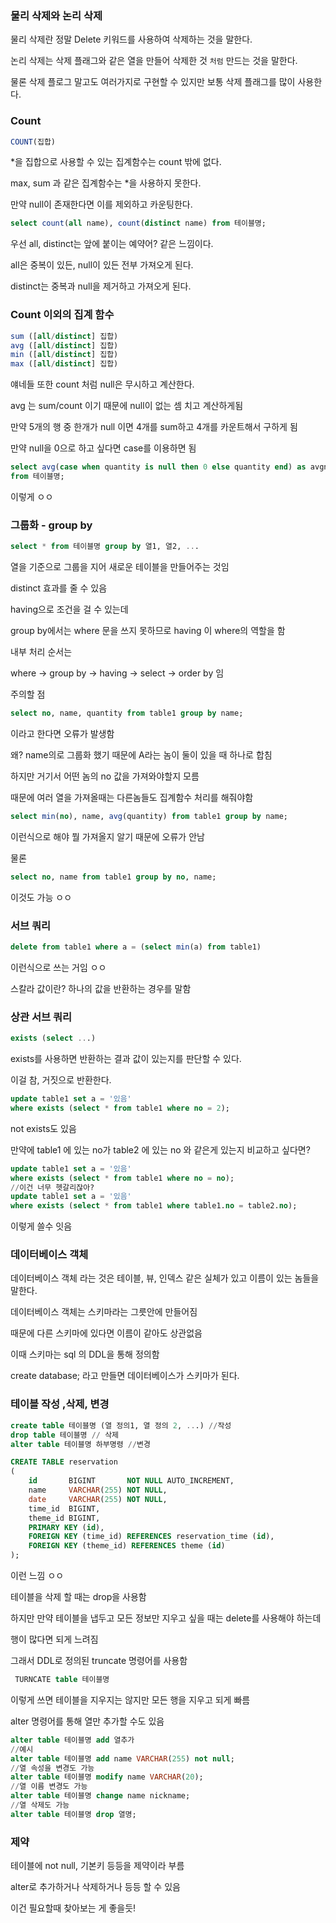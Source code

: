 ### 물리 삭제와 논리 삭제

물리 삭제란 정말 Delete 키워드를 사용하여 삭제하는 것을 말한다.

논리 삭제는 삭제 플래그와 같은 열을 만들어 삭제한 것 `처럼` 만드는 것을 말한다.

물론 삭제 플로그 말고도 여러가지로 구현할 수 있지만 보통 삭제 플래그를 많이 사용한다.

### Count

```sql
COUNT(집합)
```

*을 집합으로 사용할 수 있는 집계함수는 count 밖에 없다.

max, sum 과 같은 집계함수는 *을 사용하지 못한다.

만약 null이 존재한다면 이를 제외하고 카운팅한다.

```sql
select count(all name), count(distinct name) from 테이블명;
```

우선 all, distinct는 앞에 붙이는 예약어? 같은 느낌이다.

all은 중복이 있든, null이 있든 전부 가져오게 된다.

distinct는 중복과 null을 제거하고 가져오게 된다.

### Count 이외의 집계 함수

```sql
sum ([all/distinct] 집합)
avg ([all/distinct] 집합)
min ([all/distinct] 집합)
max ([all/distinct] 집합)
```

얘네들 또한 count 처럼 null은 무시하고 계산한다.

avg 는 sum/count 이기 때문에 null이 없는 셈 치고 계산하게됨

만약 5개의 행 중 한개가 null 이면 4개를 sum하고 4개를 카운트해서 구하게 됨

만약 null을 0으로 하고 싶다면 case를 이용하면 됨

```sql
select avg(case when quantity is null then 0 else quantity end) as avgnull0
from 테이블명;
```

이렇게 ㅇㅇ

### 그룹화 - group by

```sql
select * from 테이블명 group by 열1, 열2, ...
```

열을 기준으로 그룹을 지어 새로운 테이블을 만들어주는 것임

distinct 효과를 줄 수 있음

having으로 조건을 걸 수 있는데

group by에서는 where 문을 쓰지 못하므로 having 이 where의 역할을 함

내부 처리 순서는

where → group by → having → select → order by 임

주의할 점

```sql
select no, name, quantity from table1 group by name;
```

이라고 한다면 오류가 발생함

왜? name의로 그룹화 했기 때문에 A라는 놈이 둘이 있을 때 하나로 합침

하지만 거기서 어떤 놈의 no 값을 가져와야할지 모름

때문에 여러 열을 가져올때는 다른놈들도 집계함수 처리를 해줘야함

```sql
select min(no), name, avg(quantity) from table1 group by name;
```

이런식으로 해야 뭘 가져올지 알기 때문에 오류가 안남

물론

```sql
select no, name from table1 group by no, name;
```

이것도 가능 ㅇㅇ

### 서브 쿼리

```sql
delete from table1 where a = (select min(a) from table1)
```

이런식으로 쓰는 거임 ㅇㅇ

스칼라 값이란? 하나의 값을 반환하는 경우를 말함

### 상관 서브 쿼리

```sql
exists (select ...)
```

exists를 사용하면 반환하는 결과 값이 있는지를 판단할 수 있다.

이걸 참, 거짓으로 반환한다.

```sql
update table1 set a = '있음'
where exists (select * from table1 where no = 2);
```

not exists도 있음

만약에 table1 에 있는 no가 table2 에 있는 no 와 같은게 있는지 비교하고 싶다면?

```sql
update table1 set a = '있음'
where exists (select * from table1 where no = no);
//이건 너무 헷갈리잖아?
update table1 set a = '있음'
where exists (select * from table1 where table1.no = table2.no);
```

이렇게 쓸수 잇음

### 데이터베이스 객체

데이터베이스 객체 라는 것은 테이블, 뷰, 인덱스 같은 실체가 있고 이름이 있는 놈들을 말한다.

데이터베이스 객체는 스키마라는 그릇안에 만들어짐

때문에 다른 스키마에 있다면 이름이 같아도 상관없음

이때 스키마는 sql 의 DDL을 통해 정의함

create database; 라고 만들면 데이터베이스가 스키마가 된다.

### 테이블 작성 ,삭제, 변경

```sql
create table 테이블명 (열 정의1, 열 정의 2, ...) //작성
drop table 테이블명 // 삭제
alter table 테이블명 하부명령 //변경
```

```sql
CREATE TABLE reservation
(
    id       BIGINT       NOT NULL AUTO_INCREMENT,
    name     VARCHAR(255) NOT NULL,
    date     VARCHAR(255) NOT NULL,
    time_id  BIGINT,
    theme_id BIGINT,
    PRIMARY KEY (id),
    FOREIGN KEY (time_id) REFERENCES reservation_time (id),
    FOREIGN KEY (theme_id) REFERENCES theme (id)
);
```

이런 느낌 ㅇㅇ

테이블을 삭제 할 때는 drop을 사용함

하지만 만약 테이블을 냅두고 모든 정보만 지우고 싶을 때는 delete를 사용해야 하는데

행이 많다면 되게 느려짐

그래서 DDL로 정의된 truncate 명령어를 사용함

```sql
 TURNCATE table 테이블명
```

이렇게 쓰면 테이블을 지우지는 않지만 모든 행을 지우고 되게 빠름

alter 명령어를 통해 열만 추가할 수도 있음

```sql
alter table 테이블명 add 열추가
//예시
alter table 테이블명 add name VARCHAR(255) not null;
//열 속성을 변경도 가능
alter table 테이블명 modify name VARCHAR(20);
//열 이름 변경도 가능
alter table 테이블명 change name nickname;
//열 삭제도 가능
alter table 테이블명 drop 열명;
```

### 제약

테이블에 not null, 기본키 등등을 제약이라 부름

alter로 추가하거나 삭제하거나 등등 할 수 있음

이건 필요할때 찾아보는 게 좋을듯!
